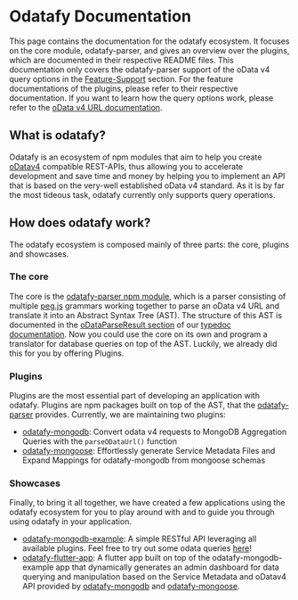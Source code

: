 # Odatafy Documentation
This page contains the documentation for the odatafy ecosystem. It focuses on the core module, odatafy-parser, and gives an overview over the plugins, which are documented in their respective README files. This documentation only covers the odatafy-parser support of the oData v4 query options in the [Feature-Support](https://gang-of-fork.github.io/odatafy-docs/feature-support/) section. For the feature documentations of the plugins, please refer to their respective documentation. If you want to learn how the query options work, please refer to the [oData v4 URL documentation](http://docs.oasis-open.org/odata/odata/v4.01/odata-v4.01-part2-url-conventions.html).

## What is odatafy?
Odatafy is an ecosystem of npm modules that aim to help you create [oDatav4](https://www.odata.org/documentation/) compatible REST-APIs, thus allowing you to accelerate development and save time and money by helping you to implement an API that is based on the very-well established oData v4 standard. As it is by far the most tideous task, odatafy currently only supports query operations.

## How does odatafy work?
The odatafy ecosystem is composed mainly of three parts: the core, plugins and showcases.
### The core
The core is the [odatafy-parser npm module](https://www.npmjs.com/package/odatafy-parser), which is a parser consisting of multiple [peg.js](https://www.npmjs.com/package/pegjs) grammars working together to parse an oData v4 URL and translate it into an Abstract Syntax Tree (AST). The structure of this AST is documented in the [oDataParseResult section](https://gang-of-fork.github.io/odatafy-parser/modules.html#oDataParseResult) of our [typedoc documentation](https://gang-of-fork.github.io/odatafy-parser/). Now you could use the core on its own and program a translator for database queries on top of the AST. Luckily, we already did this for you by offering Plugins. 
### Plugins
Plugins are the most essential part of developing an application with odatafy. Plugins are npm packages built on top of the AST, that the [odatafy-parser](https://www.npmjs.com/package/odatafy-parser) provides. Currently, we are maintaining two plugins:  
- [odatafy-mongodb](https://www.npmjs.com/package/odatafy-mongodb): Convert odata v4 requests to MongoDB Aggregation Queries with the `parseODataUrl()` function  
- [odatafy-mongoose](https://www.npmjs.com/package/odatafy-mongoose): Effortlessly generate Service Metadata Files and Expand Mappings for odatafy-mongodb from mongoose   schemas


### Showcases
Finally, to bring it all together, we have created a few applications using the odatafy ecosystem for you to play around with and to guide you through using odatafy in your application.  
- [odatafy-mongodb-example](https://github.com/gang-of-fork/odatafy-mongodb-example): A simple RESTful API leveraging all available plugins. Feel free to try out some odata queries [here](https://example.odatafy.gang-of-fork.de/)!  
- [odatafy-flutter-app](https://github.com/gang-of-fork/odatafy-flutter-app): A flutter app built on top of the odatafy-mongodb-example app that dynamically generates an admin dashboard for data querying and manipulation based on the Service Metadata and oDatav4 API provided by [odatafy-mongodb](https://www.npmjs.com/package/odatafy-mongodb) and [odatafy-mongoose](https://www.npmjs.com/package/odatafy-mongoose).
 
